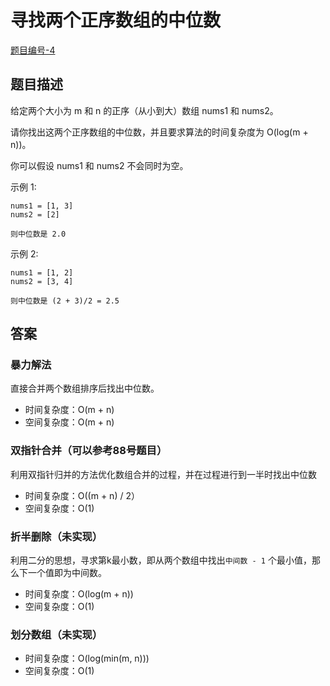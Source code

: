 # 寻找两个正序数组的中位数

[题目编号-4](https://leetcode-cn.com/problems/median-of-two-sorted-arrays/)



## 题目描述

给定两个大小为 m 和 n 的正序（从小到大）数组 nums1 和 nums2。

请你找出这两个正序数组的中位数，并且要求算法的时间复杂度为 O(log(m + n))。

你可以假设 nums1 和 nums2 不会同时为空。

 

示例 1:

```
nums1 = [1, 3]
nums2 = [2]

则中位数是 2.0
```



示例 2:

```
nums1 = [1, 2]
nums2 = [3, 4]

则中位数是 (2 + 3)/2 = 2.5
```



## 答案

### 暴力解法

直接合并两个数组排序后找出中位数。

* 时间复杂度：O(m + n)
* 空间复杂度：O(m + n)



### 双指针合并（可以参考88号题目）

利用双指针归并的方法优化数组合并的过程，并在过程进行到一半时找出中位数

* 时间复杂度：O((m + n) / 2）
* 空间复杂度：O(1)



### 折半删除（未实现）

利用二分的思想，寻求第k最小数，即从两个数组中找出`中间数 - 1`  个最小值，那么下一个值即为中间数。

* 时间复杂度：O(log(m + n))
* 空间复杂度：O(1)



### 划分数组（未实现）

* 时间复杂度：O(log(min(m, n)))
* 空间复杂度：O(1)